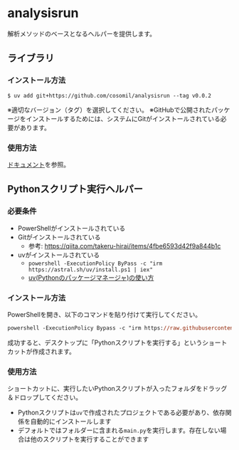 # analysisrun
解析メソッドのベースとなるヘルパーを提供します。

## ライブラリ
### インストール方法
```shell
$ uv add git+https://github.com/cosomil/analysisrun --tag v0.0.2
```
※適切なバージョン（タグ）を選択してください。
※GitHubで公開されたパッケージをインストールするためには、システムにGitがインストールされている必要があります。

### 使用方法
[ドキュメント](documents.md)を参照。

## Pythonスクリプト実行ヘルパー
### 必要条件
- PowerShellがインストールされている
- Gitがインストールされている
  - 参考: https://qiita.com/takeru-hirai/items/4fbe6593d42f9a844b1c
- uvがインストールされている
  - `powershell -ExecutionPolicy ByPass -c "irm https://astral.sh/uv/install.ps1 | iex"`
  - [uv(Pythonのパッケージマネージャ)の使い方](https://www.notion.so/cosomil/uv-Python-200ac7552b3c80f19190e94a67daf175)

### インストール方法
PowerShellを開き、以下のコマンドを貼り付けて実行してください。
```ps
powershell -ExecutionPolicy Bypass -c "irm https://raw.githubusercontent.com/cosomil/analysisrun/refs/heads/main/scripts/install.ps1 | iex"
```
成功すると、デスクトップに「Pythonスクリプトを実行する」というショートカットが作成されます。

### 使用方法
ショートカットに、実行したいPythonスクリプトが入ったフォルダをドラッグ＆ドロップしてください。

- Pythonスクリプトは`uv`で作成されたプロジェクトである必要があり、依存関係を自動的にインストールします
- デフォルトではフォルダーに含まれる`main.py`を実行します。存在しない場合は他のスクリプトを実行することができます
